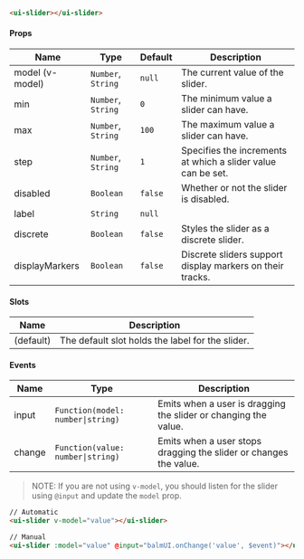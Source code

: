 ```html
<ui-slider></ui-slider>
```

#### Props

| Name            | Type               | Default | Description                                                  |
| --------------- | ------------------ | ------- | ------------------------------------------------------------ |
| model (v-model) | `Number`, `String` | `null`  | The current value of the slider.                             |
| min             | `Number`, `String` | `0`     | The minimum value a slider can have.                         |
| max             | `Number`, `String` | `100`   | The maximum value a slider can have.                         |
| step            | `Number`, `String` | `1`     | Specifies the increments at which a slider value can be set. |
| disabled        | `Boolean`          | `false` | Whether or not the slider is disabled.                       |
| label           | `String`           | `null`  |                                                              |
| discrete        | `Boolean`          | `false` | Styles the slider as a discrete slider.                      |
| displayMarkers  | `Boolean`          | `false` | Discrete sliders support display markers on their tracks.    |

#### Slots

| Name      | Description                                      |
| --------- | ------------------------------------------------ |
| (default) | The default slot holds the label for the slider. |

#### Events

| Name   | Type                              | Description                                                       |
| ------ | --------------------------------- | ----------------------------------------------------------------- |
| input  | `Function(model: number\|string)` | Emits when a user is dragging the slider or changing the value.   |
| change | `Function(value: number\|string)` | Emits when a user stops dragging the slider or changes the value. |

> NOTE: If you are not using `v-model`, you should listen for the slider using `@input` and update the `model` prop.

```html
// Automatic
<ui-slider v-model="value"></ui-slider>

// Manual
<ui-slider :model="value" @input="balmUI.onChange('value', $event)"></ui-slider>
```
